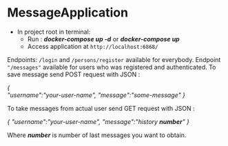 # MessageApplication

- In project root in terminal:
    - Run : *__docker-compose up -d__* or *__docker-compose up__*
    - Access application at `http://localhost:6868/`
    
Endpoints: `/login` and `/persons/register` available for everybody.
Endpoint `"/messages"` available for users who was registered and authenticated.
To save message send POST request with JSON :

*{  
   "username":"your-user-name",
   "message":"some-message"
}*

To take messages from actual user send GET request with JSON :

*{ 
   "username":"your-user-name",
   "message":"history __number__"
}*

Where *__number__* is number of last messages you want to obtain.